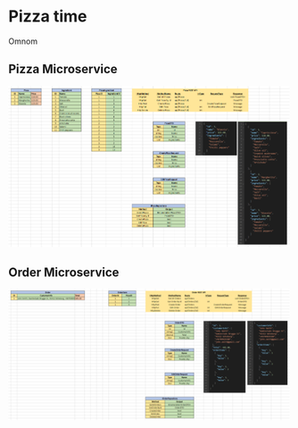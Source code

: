 <h1>Pizza time</h1>

Omnom


<h2>Pizza Microservice</h2>
<img src="https://raw.githubusercontent.com/group-mugg/.github/main/docs/pizza-ms.png">

<h2>Order Microservice</h2>
<img src="https://raw.githubusercontent.com/group-mugg/.github/main/docs/order-ms.png">
